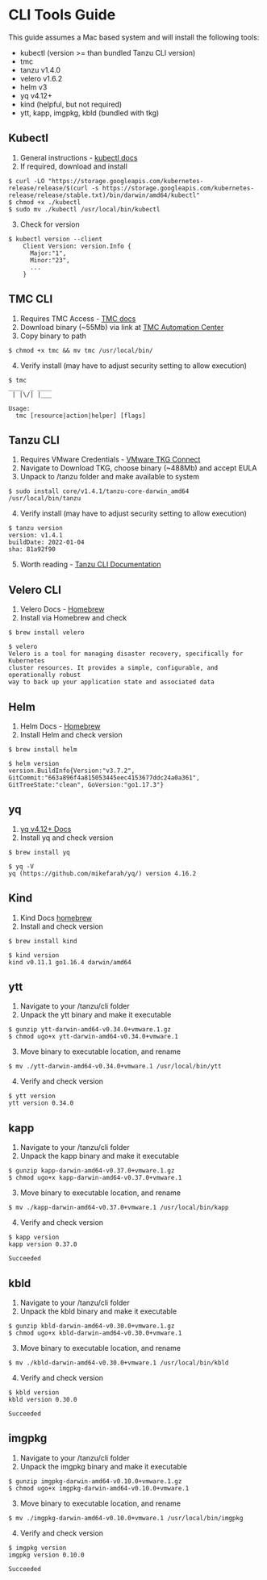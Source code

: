 # CLI Tools Guide

This guide assumes a Mac based system and will install the following tools:

- kubectl (version >= than bundled Tanzu CLI version)
- tmc
- tanzu v1.4.0
- velero v1.6.2
- helm v3
- yq v4.12+
- kind (helpful, but not required)
- ytt, kapp, imgpkg, kbld (bundled with tkg)

## Kubectl
1. General instructions - [kubectl docs](https://kubernetes.io/docs/tasks/tools/install-kubectl)
2. If required, download and install
```
$ curl -LO "https://storage.googleapis.com/kubernetes-release/release/$(curl -s https://storage.googleapis.com/kubernetes-release/release/stable.txt)/bin/darwin/amd64/kubectl"
$ chmod +x ./kubectl
$ sudo mv ./kubectl /usr/local/bin/kubectl
```
3. Check for version
```
$ kubectl version --client
    Client Version: version.Info { 
      Major:"1",
      Minor:"23",
      ...
    }
```

## TMC CLI
1. Requires TMC Access - [TMC docs](https://docs.vmware.com/en/VMware-Tanzu-Mission-Control/services/tanzumc-using/GUID-7EEBDAEF-7868-49EC-8069-D278FD100FD9.html)
2. Download binary (~55Mb) via link at [TMC Automation Center](https://southtanzuseamericas.tmc.cloud.vmware.com/clidownload)
3. Copy binary to path 
```
$ chmod +x tmc && mv tmc /usr/local/bin/
```
4. Verify install (may have to adjust security setting to allow execution)
```
$ tmc
____  _ ____
 | |\/| |___

Usage:
  tmc [resource|action|helper] [flags]
```

## Tanzu CLI
1. Requires VMware Credentials - [VMware TKG Connect](https://customerconnect.vmware.com/downloads/info/slug/infrastructure_operations_management/vmware_tanzu_kubernetes_grid/1_x)
2. Navigate to Download TKG, choose binary (~488Mb) and accept EULA
3. Unpack to /tanzu folder and make available to system
```
$ sudo install core/v1.4.1/tanzu-core-darwin_amd64 /usr/local/bin/tanzu
```
4. Verify install (may have to adjust security setting to allow execution)
```
$ tanzu version
version: v1.4.1
buildDate: 2022-01-04
sha: 81a92f90
```
5. Worth reading - [Tanzu CLI Documentation](https://docs.vmware.com/en/VMware-Tanzu-Kubernetes-Grid/1.4/vmware-tanzu-kubernetes-grid-14/GUID-install-cli.html#download-and-unpack-the-tanzu-cli-and-kubectl-1)

## Velero CLI
1. Velero Docs - [Homebrew](https://velero.io/docs/v1.7/basic-install/#option-1-macos---homebrew)
2. Install via Homebrew and check
```
$ brew install velero

$ velero
Velero is a tool for managing disaster recovery, specifically for Kubernetes
cluster resources. It provides a simple, configurable, and operationally robust
way to back up your application state and associated data
```

## Helm
1. Helm Docs - [Homebrew](https://helm.sh/docs/intro/install/)
2. Install Helm and check version
```
$ brew install helm

$ helm version
version.BuildInfo{Version:"v3.7.2", GitCommit:"663a896f4a815053445eec4153677ddc24a0a361", GitTreeState:"clean", GoVersion:"go1.17.3"}
```

## yq
1. [yq v4.12+ Docs](https://github.com/mikefarah/yq) 
2. Install yq and check version
```
$ brew install yq

$ yq -V
yq (https://github.com/mikefarah/yq/) version 4.16.2
```

## Kind
1. Kind Docs [homebrew](https://kind.sigs.k8s.io/docs/user/quick-start#installing-with-a-package-manager)
2. Install and check version 
```
$ brew install kind

$ kind version
kind v0.11.1 go1.16.4 darwin/amd64
```

## ytt
1. Navigate to your /tanzu/cli folder 
2. Unpack the ytt binary and make it executable
```
$ gunzip ytt-darwin-amd64-v0.34.0+vmware.1.gz
$ chmod ugo+x ytt-darwin-amd64-v0.34.0+vmware.1
```
3. Move binary to executable location, and rename
```
$ mv ./ytt-darwin-amd64-v0.34.0+vmware.1 /usr/local/bin/ytt
```
4. Verify and check version
```
$ ytt version
ytt version 0.34.0
```

## kapp
1. Navigate to your /tanzu/cli folder
2. Unpack the kapp binary and make it executable
```
$ gunzip kapp-darwin-amd64-v0.37.0+vmware.1.gz
$ chmod ugo+x kapp-darwin-amd64-v0.37.0+vmware.1
```
3. Move binary to executable location, and rename
```
$ mv ./kapp-darwin-amd64-v0.37.0+vmware.1 /usr/local/bin/kapp
```
4. Verify and check version
```
$ kapp version
kapp version 0.37.0

Succeeded
```

## kbld
1. Navigate to your /tanzu/cli folder
2. Unpack the kbld binary and make it executable
```
$ gunzip kbld-darwin-amd64-v0.30.0+vmware.1.gz
$ chmod ugo+x kbld-darwin-amd64-v0.30.0+vmware.1
```
3. Move binary to executable location, and rename
```
$ mv ./kbld-darwin-amd64-v0.30.0+vmware.1 /usr/local/bin/kbld
```
4. Verify and check version
```
$ kbld version
kbld version 0.30.0

Succeeded
```

## imgpkg
1. Navigate to your /tanzu/cli folder
2. Unpack the imgpkg binary and make it executable
```
$ gunzip imgpkg-darwin-amd64-v0.10.0+vmware.1.gz
$ chmod ugo+x imgpkg-darwin-amd64-v0.10.0+vmware.1
```
3. Move binary to executable location, and rename
```
$ mv ./imgpkg-darwin-amd64-v0.10.0+vmware.1 /usr/local/bin/imgpkg

```
4. Verify and check version
```
$ imgpkg version
imgpkg version 0.10.0

Succeeded
```
